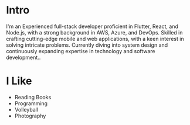 # Intro

I'm an Experienced full-stack developer proficient in Flutter, React, and Node.js, with a strong background in AWS, Azure, and DevOps. Skilled in crafting cutting-edge mobile and web applications, with a keen interest in solving intricate problems. Currently diving into system design and continuously expanding expertise in technology and software development..


# I Like

- Reading Books
- Programming
- Volleyball
- Photography


